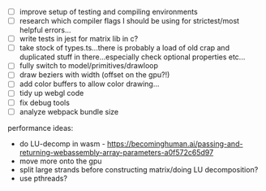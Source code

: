 - [ ] improve setup of testing and compiling environments
- [ ] research which compiler flags I should be using for strictest/most helpful errors...
- [ ] write tests in jest for matrix lib in c?
- [ ] take stock of types.ts...there is probably a load of old crap and duplicated stuff in there...especially check optional properties etc...
- [ ] fully switch to model/primitives/drawloop
- [ ] draw beziers with width (offset on the gpu?!)
- [ ] add color buffers to allow color drawing...
- [ ] tidy up webgl code
- [ ] fix debug tools
- [ ] analyze webpack bundle size

performance ideas:

- do LU-decomp in wasm - https://becominghuman.ai/passing-and-returning-webassembly-array-parameters-a0f572c65d97
- move more onto the gpu
- split large strands before constructing matrix/doing LU decomposition?
- use pthreads?
